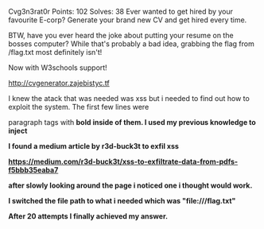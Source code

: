 Cvg3n3rat0r
Points: 102
Solves: 38
Ever wanted to get hired by your favourite E-corp? Generate your brand new CV and get hired every time.

BTW, have you ever heard the joke about putting your resume on the bosses computer? While that's probably a bad idea, grabbing the flag from /flag.txt
most definitely isn't!

Now with W3schools support!

http://cvgenerator.zajebistyc.tf

I knew the atack that was needed was xss but i needed to find out how to exploit the system. The first few lines were <p> paragraph tags with <b> bold inside of them. I used my previous knowledge to inject <script> tags. I realized that document.location.href was needed so i added that. I was then given the /tmp directory it was located in.
  
<script>document.write(document.location.href)</script>

  I found a medium article by r3d-buck3t to exfil xss
  
  https://medium.com/r3d-buck3t/xss-to-exfiltrate-data-from-pdfs-f5bbb35eaba7
  
  after slowly looking around the page i noticed one i thought would work.
  
  <script>x=new XMLHttpRequest;x.onload=function(){document.write(this.responseText)};x.open("GET","file:///home/reader/.ssh/id_rsa");x.send();</script>
  
  I switched the file path to what i needed which was "file:///flag.txt"
  
  After 20 attempts I finally achieved my answer.
